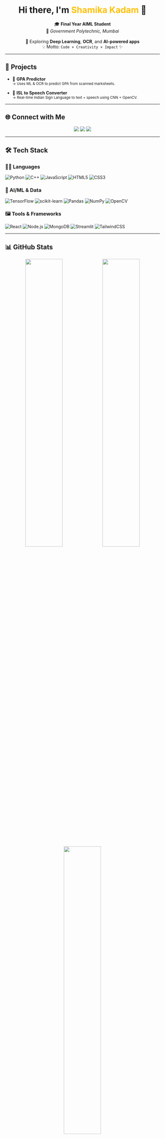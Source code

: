 <h1 align="center">Hi there, I'm <span style="color:#ffc107">Shamika Kadam</span> 👋</h1>

<p align="center">
  🎓 <strong>Final Year AIML Student</strong><br>
  🏫 <em>Government Polytechnic, Mumbai</em><br><br>
  🚀 Exploring <strong>Deep Learning</strong>, <strong>OCR</strong>, and <strong>AI-powered apps</strong><br>
  💡 Motto: <code>Code × Creativity × Impact</code> ✨
</p>

---

## 💼 Projects

- 🎯 **GPA Predictor**  
  <sub>→ Uses ML & OCR to predict GPA from scanned marksheets.</sub>  
 
- 🧠 **ISL to Speech Converter**  
  <sub>→ Real-time Indian Sign Language to text + speech using CNN + OpenCV.</sub>  
  

---

## 🌐 Connect with Me

<p align="center">
  <a href="mailto:shamikagpm@gmail.com"><img src="https://img.shields.io/badge/Gmail-D14836?style=for-the-badge&logo=gmail&logoColor=white" /></a>
  <a href="https://www.linkedin.com/in/shamika-kadam-1a70a228b/"><img src="https://img.shields.io/badge/LinkedIn-0077B5?style=for-the-badge&logo=linkedin&logoColor=white" /></a>
  <a href="https://shamika27k.github.io/Webtechportfolio/index.html"><img src="https://img.shields.io/badge/Portfolio-000000?style=for-the-badge&logo=githubpages&logoColor=white" /></a>
</p>

---

## 🛠️ Tech Stack

### 👩‍💻 Languages
![Python](https://img.shields.io/badge/python-%233776AB.svg?style=flat-square&logo=python&logoColor=white)
![C++](https://img.shields.io/badge/C++-%2300599C.svg?style=flat-square&logo=c%2B%2B&logoColor=white)
![JavaScript](https://img.shields.io/badge/javascript-%23F7DF1E.svg?style=flat-square&logo=javascript&logoColor=black)
![HTML5](https://img.shields.io/badge/html5-%23E34F26.svg?style=flat-square&logo=html5&logoColor=white)
![CSS3](https://img.shields.io/badge/css3-%231572B6.svg?style=flat-square&logo=css3&logoColor=white)

### 🧠 AI/ML & Data
![TensorFlow](https://img.shields.io/badge/TensorFlow-%23FF6F00.svg?style=flat-square&logo=tensorflow&logoColor=white)
![scikit-learn](https://img.shields.io/badge/scikit--learn-%23F7931E.svg?style=flat-square&logo=scikit-learn&logoColor=white)
![Pandas](https://img.shields.io/badge/pandas-%23150458.svg?style=flat-square&logo=pandas&logoColor=white)
![NumPy](https://img.shields.io/badge/numpy-%23013243.svg?style=flat-square&logo=numpy&logoColor=white)
![OpenCV](https://img.shields.io/badge/OpenCV-%23white.svg?style=flat-square&logo=opencv&logoColor=black)

### 🖼️ Tools & Frameworks
![React](https://img.shields.io/badge/react-%2320232a.svg?style=flat-square&logo=react&logoColor=%2361DAFB)
![Node.js](https://img.shields.io/badge/node.js-%2343853D.svg?style=flat-square&logo=node.js&logoColor=white)
![MongoDB](https://img.shields.io/badge/mongodb-%2347A248.svg?style=flat-square&logo=mongodb&logoColor=white)
![Streamlit](https://img.shields.io/badge/streamlit-%23FF4B4B.svg?style=flat-square&logo=streamlit&logoColor=white)
![TailwindCSS](https://img.shields.io/badge/tailwindcss-%2338B2AC.svg?style=flat-square&logo=tailwind-css&logoColor=white)

---

## 📊 GitHub Stats

<p align="center">
  <img src="https://github-readme-stats.vercel.app/api?username=shamika27k&theme=radical&show_icons=true&hide_border=false&count_private=true&include_all_commits=true" width="49%"/>
  <img src="https://github-readme-streak-stats.herokuapp.com/?user=shamika27k&theme=radical&hide_border=false" width="49%"/>
  <img src="https://github-readme-stats.vercel.app/api/top-langs/?username=shamika27k&theme=radical&layout=compact&hide_border=false" width="49%" />
</p>

---

